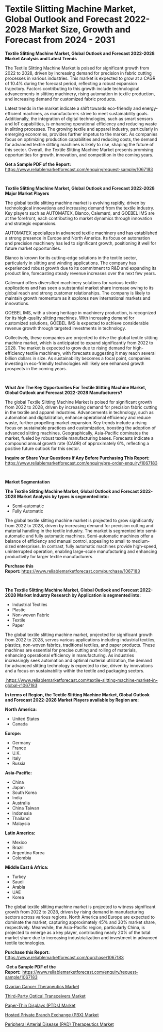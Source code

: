 <p><h1>Textile Slitting Machine Market, Global Outlook and Forecast 2022-2028 Market Size, Growth and Forecast from 2024 - 2031</h1></p><p><strong>Textile Slitting Machine Market, Global Outlook and Forecast 2022-2028 Market Analysis and Latest Trends</strong></p>
<p><p>The Textile Slitting Machine Market is poised for significant growth from 2022 to 2028, driven by increasing demand for precision in fabric cutting processes in various industries. This market is expected to grow at a CAGR of 10.4% during the forecast period, reflecting a robust expansion trajectory. Factors contributing to this growth include technological advancements in slitting machinery, rising automation in textile production, and increasing demand for customized fabric products.</p><p>Latest trends in the market indicate a shift towards eco-friendly and energy-efficient machines, as manufacturers strive to meet sustainability goals. Additionally, the integration of digital technologies, such as smart sensors and IoT capabilities, is enhancing operational efficiency and reducing waste in slitting processes. The growing textile and apparel industry, particularly in emerging economies, provides further impetus to the market. As companies focus on optimizing production capabilities and reducing costs, the demand for advanced textile slitting machines is likely to rise, shaping the future of this sector. Overall, the Textile Slitting Machine Market presents promising opportunities for growth, innovation, and competition in the coming years.</p></p>
<p><strong>Get a Sample PDF of the Report:&nbsp;</strong> <a href="https://www.reliablemarketforecast.com/enquiry/request-sample/1067183?utm_campaign=1129&utm_medium=2&utm_source=Github&utm_content=ia&utm_term=11102024&utm_id=textile-slitting-machine-market-global-outlook-and-forecast-2022-2028">https://www.reliablemarketforecast.com/enquiry/request-sample/1067183</a></p>
<p>&nbsp;</p>
<p><strong>Textile Slitting Machine Market, Global Outlook and Forecast 2022-2028 Major Market Players</strong></p>
<p><p>The global textile slitting machine market is evolving rapidly, driven by technological innovations and increasing demand from the textile industry. Key players such as AUTOMATEX, Bianco, Calemard, and GOEBEL IMS are at the forefront, each contributing to market dynamics through innovation and strategic expansions.</p><p>AUTOMATEX specializes in advanced textile machinery and has established a strong presence in Europe and North America. Its focus on automation and precision machinery has led to significant growth, positioning it well for future market opportunities.</p><p>Bianco is known for its cutting-edge solutions in the textile sector, particularly in slitting and winding applications. The company has experienced robust growth due to its commitment to R&D and expanding its product line, forecasting steady revenue increases over the next few years.</p><p>Calemard offers diversified machinery solutions for various textile applications and has seen a substantial market share increase owing to its global reach and strong customer relationships. The company is likely to maintain growth momentum as it explores new international markets and innovations.</p><p>GOEBEL IMS, with a strong heritage in machinery production, is recognized for its high-quality slitting machines. With increasing demand for customized solutions, GOEBEL IMS is expected to achieve considerable revenue growth through targeted investments in technology.</p><p>Collectively, these companies are projected to drive the global textile slitting machine market, which is anticipated to expand significantly from 2022 to 2028. The market is expected to grow due to rising demand for high-efficiency textile machinery, with forecasts suggesting it may reach several billion dollars in size. As sustainability becomes a focal point, companies investing in eco-friendly technologies will likely see enhanced growth prospects in the coming years.</p></p>
<p>&nbsp;</p>
<p><strong>What Are The Key Opportunities For Textile Slitting Machine Market, Global Outlook and Forecast 2022-2028 Manufacturers?</strong></p>
<p><p>The global Textile Slitting Machine Market is poised for significant growth from 2022 to 2028, driven by increasing demand for precision fabric cutting in the textile and apparel industries. Advancements in technology, such as automation and digitalization, enhance operational efficiency and reduce waste, further propelling market expansion. Key trends include a rising focus on sustainable practices and customization, boosting the adoption of advanced slitting machines. Geographically, Asia-Pacific dominates the market, fueled by robust textile manufacturing bases. Forecasts indicate a compound annual growth rate (CAGR) of approximately 6%, reflecting a positive future outlook for this sector.</p></p>
<p><strong>Inquire or Share Your Questions If Any Before Purchasing This Report:</strong> <a href="https://www.reliablemarketforecast.com/enquiry/pre-order-enquiry/1067183?utm_campaign=1129&utm_medium=2&utm_source=Github&utm_content=ia&utm_term=11102024&utm_id=textile-slitting-machine-market-global-outlook-and-forecast-2022-2028">https://www.reliablemarketforecast.com/enquiry/pre-order-enquiry/1067183</a></p>
<p>&nbsp;</p>
<p><strong>Market Segmentation</strong></p>
<p><strong>The Textile Slitting Machine Market, Global Outlook and Forecast 2022-2028 Market Analysis by types is segmented into:</strong></p>
<p><ul><li>Semi-automatic</li><li>Fully Automatic</li></ul></p>
<p><p>The global textile slitting machine market is projected to grow significantly from 2022 to 2028, driven by increasing demand for precision cutting and material handling in the textile industry. The market is segmented into semi-automatic and fully automatic machines. Semi-automatic machines offer a balance of efficiency and manual control, appealing to small to medium-sized enterprises. In contrast, fully automatic machines provide high-speed, uninterrupted operation, enabling large-scale manufacturing and enhancing productivity for larger textile manufacturers.</p></p>
<p><strong>Purchase this Report:&nbsp;</strong><a href="https://www.reliablemarketforecast.com/purchase/1067183?utm_campaign=1129&utm_medium=2&utm_source=Github&utm_content=ia&utm_term=11102024&utm_id=textile-slitting-machine-market-global-outlook-and-forecast-2022-2028">https://www.reliablemarketforecast.com/purchase/1067183</a></p>
<p>&nbsp;</p>
<p><strong>The Textile Slitting Machine Market, Global Outlook and Forecast 2022-2028 Market Industry Research by Application is segmented into:</strong></p>
<p><ul><li>Industrial Textiles</li><li>Plastic</li><li>Non-woven Fabric</li><li>Textile</li><li>Paper</li></ul></p>
<p><p>The global textile slitting machine market, projected for significant growth from 2022 to 2028, serves various applications including industrial textiles, plastics, non-woven fabrics, traditional textiles, and paper products. These machines are essential for precise cutting and rolling of materials, enhancing operational efficiency in manufacturing. As industries increasingly seek automation and optimal material utilization, the demand for advanced slitting technology is expected to rise, driven by innovations and a focus on sustainability within the textile and packaging sectors.</p></p>
<p><a href="https://www.reliablemarketforecast.com/textile-slitting-machine-market-in-global-r1067183?utm_campaign=1129&utm_medium=2&utm_source=Github&utm_content=ia&utm_term=11102024&utm_id=textile-slitting-machine-market-global-outlook-and-forecast-2022-2028">&nbsp;https://www.reliablemarketforecast.com/textile-slitting-machine-market-in-global-r1067183</a></p>
<p><strong>In terms of Region, the Textile Slitting Machine Market, Global Outlook and Forecast 2022-2028 Market Players available by Region are:</strong></p>
<p>
    <p> <strong> North America: </strong>
        <ul>
            <li>United States</li>
            <li>Canada</li>
        </ul>
        </p> 
    <p> <strong> Europe: </strong>
        <ul>
            <li>Germany</li>
            <li>France</li>
            <li>U.K.</li>
            <li>Italy</li>
            <li>Russia</li>
        </ul>
        </p> 
    <p> <strong> Asia-Pacific: </strong>
        <ul>
            <li>China</li>
            <li>Japan</li>
            <li>South Korea</li>
            <li>India</li>
            <li>Australia</li>
            <li>China Taiwan</li>
            <li>Indonesia</li>
            <li>Thailand</li>
            <li>Malaysia</li>
        </ul>
        </p> 
    <p> <strong> Latin America: </strong>
        <ul>
            <li>Mexico</li>
            <li>Brazil</li>
            <li>Argentina Korea</li>
            <li>Colombia</li>
        </ul>
        </p> 
    <p> <strong> Middle East & Africa: </strong>
        <ul>
            <li>Turkey</li>
            <li>Saudi</li>
            <li>Arabia</li>
            <li>UAE</li>
            <li>Korea</li>
        </ul>
    </p>
    </p>
<p><p>The global textile slitting machine market is projected to witness significant growth from 2022 to 2028, driven by rising demand in manufacturing sectors across various regions. North America and Europe are expected to dominate the market, capturing approximately 45% and 30% market share, respectively. Meanwhile, the Asia-Pacific region, particularly China, is projected to emerge as a key player, contributing nearly 20% of the total market share due to increasing industrialization and investment in advanced textile technologies.</p></p>
<p><strong>Purchase this Report: </strong><a href="https://www.reliablemarketforecast.com/purchase/1067183?utm_campaign=1129&utm_medium=2&utm_source=Github&utm_content=ia&utm_term=11102024&utm_id=textile-slitting-machine-market-global-outlook-and-forecast-2022-2028">https://www.reliablemarketforecast.com/purchase/1067183</a></p>
<p>&nbsp;<strong>Get a Sample PDF of the Report:&nbsp;&nbsp;</strong><a href="https://www.reliablemarketforecast.com/enquiry/request-sample/1067183?utm_campaign=1129&utm_medium=2&utm_source=Github&utm_content=ia&utm_term=11102024&utm_id=textile-slitting-machine-market-global-outlook-and-forecast-2022-2028">https://www.reliablemarketforecast.com/enquiry/request-sample/1067183</a></p>
<p><strong></strong></p>
<p><p><a href="https://www.linkedin.com/pulse/ovarian-cancer-therapeutics-value-chain-analysis-from-raw-materials-lhcbf?utm_campaign=1129&utm_medium=2&utm_source=Github&utm_content=ia&utm_term=11102024&utm_id=textile-slitting-machine-market-global-outlook-and-forecast-2022-2028">Ovarian Cancer Therapeutics Market</a></p><p><a href="https://issuu.com/reportprime-2/docs/third-party-optical-transceivers-ma_921ecaef5961da?utm_campaign=1129&utm_medium=2&utm_source=Github&utm_content=ia&utm_term=11102024&utm_id=textile-slitting-machine-market-global-outlook-and-forecast-2022-2028">Third-Party Optical Transceivers Market</a></p><p><a href="https://www.linkedin.com/pulse/paper-thin-displays-ptds-market-outlook-share-analysis--ensme?utm_campaign=1129&utm_medium=2&utm_source=Github&utm_content=ia&utm_term=11102024&utm_id=textile-slitting-machine-market-global-outlook-and-forecast-2022-2028">Paper-Thin Displays (PTDs) Market</a></p><p><a href="https://issuu.com/reportprime-2/docs/hosted-private-branch-exchange-pbx-_f254add033b030?utm_campaign=1129&utm_medium=2&utm_source=Github&utm_content=ia&utm_term=11102024&utm_id=textile-slitting-machine-market-global-outlook-and-forecast-2022-2028">Hosted Private Branch Exchange (PBX) Market</a></p><p><a href="https://www.linkedin.com/pulse/peripheral-arterial-disease-pad-therapeutics-market-dynamics-r1xre?utm_campaign=1129&utm_medium=2&utm_source=Github&utm_content=ia&utm_term=11102024&utm_id=textile-slitting-machine-market-global-outlook-and-forecast-2022-2028">Peripheral Arterial Disease (PAD) Therapeutics Market</a></p></p>
